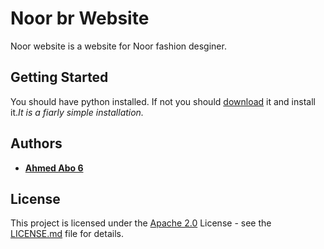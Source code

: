 # Noor br Website

Noor website is a website for Noor fashion desginer.

## Getting Started
You should have python installed. If not you should [download](https://www.python.org/downloads/ "Python Download") it and install it._It is a fiarly simple installation._


## Authors

* [**Ahmed Abo 6**](https://github.com/AhmedAbo6)

## License
This project is licensed under the [Apache 2.0](https://choosealicense.com/licenses/apache-2.0/) License - see the [LICENSE.md](https://github.com/AhmedAbo6/noor/blob/master/LICENSE) file for details.
